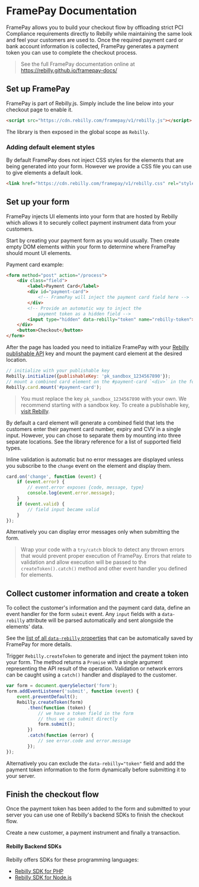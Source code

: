 # FramePay Documentation

FramePay allows you to build your checkout flow by offloading strict PCI Compliance requirements directly to Rebilly while maintaining the same look and feel your customers are used to. Once the required payment card or bank account information is collected, FramePay generates a payment token you can use to complete the checkout process.

> See the full FramePay documentation online at https://rebilly.github.io/framepay-docs/

## Set up FramePay
FramePay is part of Rebilly.js. Simply include the line below into your checkout page to enable it.

```html
<script src="https://cdn.rebilly.com/framepay/v1/rebilly.js"></script>
```

The library is then exposed in the global scope as `Rebilly`.

### Adding default element styles

By default FramePay does not inject CSS styles for the elements that are being generated into your form. However we provide a CSS file you can use to give elements a default look.

```html
<link href="https://cdn.rebilly.com/framepay/v1/rebilly.css" rel="stylesheet">
```

## Set up your form

FramePay injects UI elements into your form that are hosted by Rebilly which allows it to securely collect payment instrument data from your customers.

Start by creating your payment form as you would usually. Then create empty DOM elements within your form to determine where FramePay should mount UI elements.

Payment card example:

```html
<form method="post" action="/process">
    <div class="field">
        <label>Payment Card</label>
        <div id="payment-card">
            <!-- FramePay will inject the payment card field here -->
        </div>
        <!-- Provide an automatic way to inject the
            payment token as a hidden field -->
        <input type="hidden" data-rebilly="token" name="rebilly-token">
    </div>
    <button>Checkout</button>
</form>
```

After the page has loaded you need to initialize FramePay with your [Rebilly publishable API](https://app.rebilly.com/api-keys/add) key and mount the payment card element at the desired location.

```js
// initialize with your publishable key
Rebilly.initialize({publishableKey: 'pk_sandbox_1234567890'});
// mount a combined card element on the #payment-card `<div>` in the form above
Rebilly.card.mount('#payment-card');
```

> You must replace the key `pk_sandbox_1234567890` with your own. We recommend starting with a sandbox key. To create a publishable key, [visit Rebilly](https://app.rebilly.com/api-keys/add).

By default a card element will generate a combined field that lets the customers enter their payment card number, expiry and CVV in a single input. However, you can chose to separate them by mounting into three separate locations. See the library reference for a list of supported field types.

Inline validation is automatic but no error messages are displayed unless you subscribe to the `change` event on the element and display them.

```js
card.on('change', function (event) {
    if (event.error) {
        // event.error exposes {code, message, type}
        console.log(event.error.message);
    }
    if (event.valid) {
        // field input became valid
    }
});
```
Alternatively you can display error messages only when submitting the form.


> Wrap your code with a `try/catch` block to detect any thrown errors that would prevent proper execution of FramePay. Errors that relate to validation and allow execution will be passed to the `createToken().catch()` method and other event handler you defined for elements.

## Collect customer information and create a token

To collect the customer's information and the payment card data, define an event handler for the form `submit` event. Any `input` fields with a `data-rebilly` attribute will be parsed automatically and sent alongside the elements' data.

See the [list of all `data-rebilly` properties](#) that can be automatically saved by FramePay for more details.

Trigger `Rebilly.createToken` to generate and inject the payment token into your form. The method returns a `Promise` with a single argument representing the API result of the operation. Validation or network errors can be caught using a `catch()` handler and displayed to the customer.

```js
var form = document.querySelector('form');
form.addEventListener('submit', function (event) {
    event.preventDefault();
    Rebilly.createToken(form)
        .then(function (token) {
            // we have a token field in the form
            // thus we can submit directly
            form.submit();
        })
        .catch(function (error) {
            // see error.code and error.message
        });
});
```

Alternatively you can exclude the `data-rebilly="token"` field and add the payment token information to the form dynamically before submitting it to your server.

## Finish the checkout flow

Once the payment token has been added to the form and submitted to your server you can use one of Rebilly's backend SDKs to finish the checkout flow.

Create a new customer, a payment instrument and finally a transaction.

#### Rebilly Backend SDKs

Rebilly offers SDKs for these programming languages:

- [Rebilly SDK for PHP](https://github.com/Rebilly/rebilly-php)
- [Rebilly SDK for Node.js](https://github.com/Rebilly/rebilly-js-sdk)
